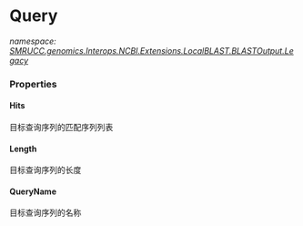 ﻿# Query
_namespace: [SMRUCC.genomics.Interops.NCBI.Extensions.LocalBLAST.BLASTOutput.Legacy](./index.md)_






### Properties

#### Hits
目标查询序列的匹配序列列表
#### Length
目标查询序列的长度
#### QueryName
目标查询序列的名称
